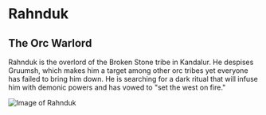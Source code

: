 # Rahnduk
## The Orc Warlord
Rahnduk is the overlord of the Broken Stone tribe in Kandalur. He despises Gruumsh, which makes him a target among other orc tribes yet everyone has failed to bring him down. He is searching for a dark ritual that will infuse him with demonic powers and has vowed to "set the west on fire." 

![Image of Rahnduk](https://cdna.artstation.com/p/assets/images/images/000/201/644/large/grzegorz-rutkowski-orc-overlord-final-2-1400-logo.jpg?1443929590)

